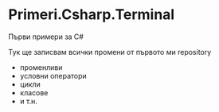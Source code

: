 ﻿# Primeri.Csharp.Terminal
Първи примери за C#

Тук ще записвам всички промени от първото ми repository

* променливи
* условни оператори
* цикли
* класове
* и т.н.